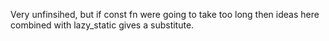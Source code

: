 Very unfinsihed, but if const fn were going to take too long
then ideas here combined with lazy_static gives a substitute.

